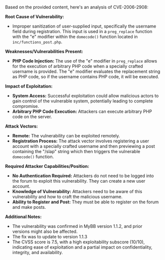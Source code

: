 Based on the provided content, here's an analysis of CVE-2006-2908:

**Root Cause of Vulnerability:**
- Improper sanitization of user-supplied input, specifically the username field during registration. This input is used in a `preg_replace` function with the "e" modifier within the `domecode()` function located in `inc/functions_post.php`.

**Weaknesses/Vulnerabilities Present:**
- **PHP Code Injection:** The use of the "e" modifier in `preg_replace` allows for the execution of arbitrary PHP code when a specially crafted username is provided. The "e" modifier evaluates the replacement string as PHP code, so if the username contains PHP code, it will be executed.

**Impact of Exploitation:**
- **System Access:** Successful exploitation could allow malicious actors to gain control of the vulnerable system, potentially leading to complete compromise.
- **Arbitrary PHP Code Execution:** Attackers can execute arbitrary PHP code on the server.

**Attack Vectors:**
- **Remote:** The vulnerability can be exploited remotely.
- **Registration Process:** The attack vector involves registering a user account with a specially crafted username and then previewing a post containing the "/slap" string which then triggers the vulnerable `domecode()` function.

**Required Attacker Capabilities/Position:**
- **No Authentication Required:** Attackers do not need to be logged into the forum to exploit this vulnerability. They can create a new user account.
- **Knowledge of Vulnerability:** Attackers need to be aware of this vulnerability and how to craft the malicious username.
- **Ability to Register and Post:** They must be able to register on the forum and make posts.

**Additional Notes:**
- The vulnerability was confirmed in MyBB version 1.1.2, and prior versions might also be affected.
- The fix was to update to version 1.1.3
- The CVSS score is 7.5, with a high exploitability subscore (10/10), indicating ease of exploitation and a partial impact on confidentiality, integrity, and availability.
